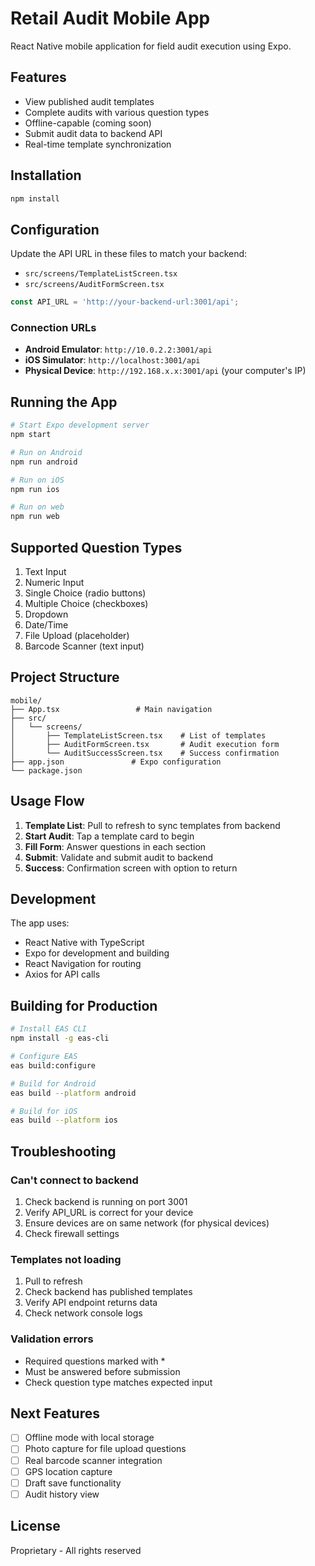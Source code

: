 # Retail Audit Mobile App

React Native mobile application for field audit execution using Expo.

## Features

- View published audit templates
- Complete audits with various question types
- Offline-capable (coming soon)
- Submit audit data to backend API
- Real-time template synchronization

## Installation

```bash
npm install
```

## Configuration

Update the API URL in these files to match your backend:

- `src/screens/TemplateListScreen.tsx`
- `src/screens/AuditFormScreen.tsx`

```typescript
const API_URL = 'http://your-backend-url:3001/api';
```

### Connection URLs

- **Android Emulator**: `http://10.0.2.2:3001/api`
- **iOS Simulator**: `http://localhost:3001/api`
- **Physical Device**: `http://192.168.x.x:3001/api` (your computer's IP)

## Running the App

```bash
# Start Expo development server
npm start

# Run on Android
npm run android

# Run on iOS
npm run ios

# Run on web
npm run web
```

## Supported Question Types

1. Text Input
2. Numeric Input
3. Single Choice (radio buttons)
4. Multiple Choice (checkboxes)
5. Dropdown
6. Date/Time
7. File Upload (placeholder)
8. Barcode Scanner (text input)

## Project Structure

```
mobile/
├── App.tsx                 # Main navigation
├── src/
│   └── screens/
│       ├── TemplateListScreen.tsx    # List of templates
│       ├── AuditFormScreen.tsx       # Audit execution form
│       └── AuditSuccessScreen.tsx    # Success confirmation
├── app.json               # Expo configuration
└── package.json
```

## Usage Flow

1. **Template List**: Pull to refresh to sync templates from backend
2. **Start Audit**: Tap a template card to begin
3. **Fill Form**: Answer questions in each section
4. **Submit**: Validate and submit audit to backend
5. **Success**: Confirmation screen with option to return

## Development

The app uses:
- React Native with TypeScript
- Expo for development and building
- React Navigation for routing
- Axios for API calls

## Building for Production

```bash
# Install EAS CLI
npm install -g eas-cli

# Configure EAS
eas build:configure

# Build for Android
eas build --platform android

# Build for iOS
eas build --platform ios
```

## Troubleshooting

### Can't connect to backend

1. Check backend is running on port 3001
2. Verify API_URL is correct for your device
3. Ensure devices are on same network (for physical devices)
4. Check firewall settings

### Templates not loading

1. Pull to refresh
2. Check backend has published templates
3. Verify API endpoint returns data
4. Check network console logs

### Validation errors

- Required questions marked with *
- Must be answered before submission
- Check question type matches expected input

## Next Features

- [ ] Offline mode with local storage
- [ ] Photo capture for file upload questions
- [ ] Real barcode scanner integration
- [ ] GPS location capture
- [ ] Draft save functionality
- [ ] Audit history view

## License

Proprietary - All rights reserved
